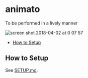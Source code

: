 # animato

To be performed in a lively manner

![screen shot 2018-04-02 at 0 07 57](https://user-images.githubusercontent.com/32637762/38174578-4f998cd8-360a-11e8-8d40-946ccd1b6f4b.png)

- [How to Setup](#how-to-setup)

## How to Setup

See [SETUP.md](SETUP.md).
